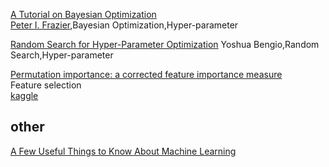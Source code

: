 
[A Tutorial on Bayesian Optimization](https://arxiv.org/pdf/1807.02811.pdf)  
[Peter I. Frazier](https://people.orie.cornell.edu/pfrazier/),Bayesian Optimization,Hyper-parameter


[Random Search for Hyper-Parameter Optimization](https://www.jmlr.org/papers/volume13/bergstra12a/bergstra12a.pdf)
Yoshua Bengio,Random Search,Hyper-parameter

[Permutation importance: a corrected feature importance measure](https://watermark.silverchair.com/btq134.pdf?token=AQECAHi208BE49Ooan9kkhW_Ercy7Dm3ZL_9Cf3qfKAc485ysgAAAr0wggK5BgkqhkiG9w0BBwagggKqMIICpgIBADCCAp8GCSqGSIb3DQEHATAeBglghkgBZQMEAS4wEQQMuKHj3itNObPuJmTjAgEQgIICcNqJNZp4xyIWpoGiOGDxoB44bj5aPGAtTTkpS1KeBqysSaGCahEwxeiZ5ExGfbV9XoxxdyueE-H8EW0qBkr2vvE2BpI9MPnl5Uk_ScoyC0ZsFxb2VVB8ZW1xlXOP-CMlxEipvbUvbp3bNg_OPNP0omvW7rK2Xnu3rm4CiYyzElzoL0x2YcMJgIWLNaXX-Dg6MnCL2P27SnvVuLJLD0bJ-tZjUzb_wVEO7JcEtS-bYGrlIhGNDxyeDSp_Ye5S_uMilO6v_EB92nCd0wLtInZQA4okHio_a_C6Rthj-MmT5I8wpyhOseiTqKAeDmasdYQMhmMWvG_91_qnFX_o-Yh4tcyQj50VYzeH4rZWuOelMEENUQr7fZwqbS7xlIUfAIaScTwd2iOavbCksklMg8cdTEO2sCddgtnCuypPsrp25hFQLv2V0ex1jQFNSoZtaznAOVJoXxkaP3o_FTNrwDlSisffwjX9KXj7_JKTXmS_HnjWJweYwNYTDX_7_f2d4q1jmz5SWbjxHTXG9WGeNsuZECcnhhzdX2NTQwrwM5VPUjP06YthqzwwaWGffSI4OFbQPfBSo1DbtGJE-C5H97xZ-ylnCsRCo2ACvNImHV8GGeyvjK5Zg1urBaWSIg8xW2045yJBXFPOfALwR2bY-GR0N9dEkLG-KQtrB9zke7p8y7pgnXXU5b7XgoYyD6EWLnxwiETb0foNvjiZYF-TdoKJz441rIxS5_UCvl4qq2GUUrhlBUHWaXTJ9GNrLEfBnOKbThVxDz52LyTf6M2kmVCUcY5IJyl0MeuJYr15k_v-XYfrWyxeDcet44gXXa18Bs1X5Q)  
Feature selection  
[kaggle](https://www.kaggle.com/dansbecker/permutation-importance)

## other
[A Few Useful Things to Know About Machine Learning](https://homes.cs.washington.edu/~pedrod/papers/cacm12.pdf)
